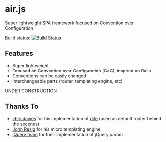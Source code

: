 air.js
======

Super lightweight SPA framework focused on Convention over Configuration

Build status: [![Build Status](https://travis-ci.org/diegocard/air.js.svg?branch=master)](https://travis-ci.org/diegocard/air.js)

## Features

- Super lightweight
- Focused on Convention over Configuration (CoC), inspired on Rails
- Conventions can be easily changed
- Interchangeable parts (router, templating engine, etc)

UNDER CONSTRUCTION

## Thanks To

- [chrisdavies](https://github.com/chrisdavies/) for his implementation of [rlite](https://github.com/chrisdavies/rlite) (used as default router behind the secenes)
- [John Resig](http://ejohn.org/blog/javascript-micro-templating/) for his micro templating engine
- [jQuery team](https://github.com/jquery/jquery) for their implementation of jQuery.param
